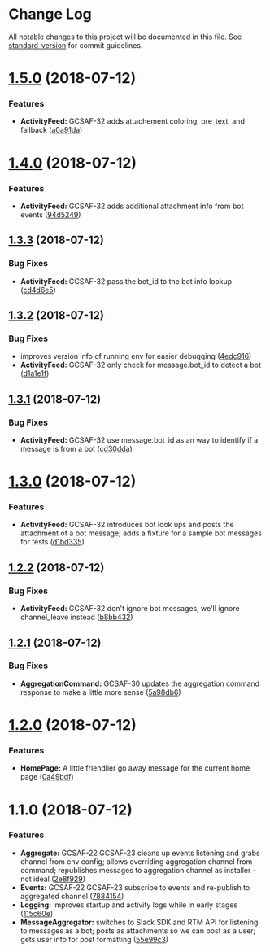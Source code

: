 # Change Log

All notable changes to this project will be documented in this file. See [standard-version](https://github.com/conventional-changelog/standard-version) for commit guidelines.

<a name="1.5.0"></a>
# [1.5.0](https://github.com/teamgunio/slack-activity-feed/compare/v1.4.0...v1.5.0) (2018-07-12)


### Features

* **ActivityFeed:** GCSAF-32 adds attachement coloring, pre_text, and fallback ([a0a91da](https://github.com/teamgunio/slack-activity-feed/commit/a0a91da))



<a name="1.4.0"></a>
# [1.4.0](https://github.com/teamgunio/slack-activity-feed/compare/v1.3.3...v1.4.0) (2018-07-12)


### Features

* **ActivityFeed:** GCSAF-32 adds additional attachment info from bot events ([94d5249](https://github.com/teamgunio/slack-activity-feed/commit/94d5249))



<a name="1.3.3"></a>
## [1.3.3](https://github.com/teamgunio/slack-activity-feed/compare/v1.3.2...v1.3.3) (2018-07-12)


### Bug Fixes

* **ActivityFeed:** GCSAF-32 pass the bot_id to the bot info lookup ([cd4d6e5](https://github.com/teamgunio/slack-activity-feed/commit/cd4d6e5))



<a name="1.3.2"></a>
## [1.3.2](https://github.com/teamgunio/slack-activity-feed/compare/v1.3.1...v1.3.2) (2018-07-12)


### Bug Fixes

* improves version info of running env for easier debugging ([4edc916](https://github.com/teamgunio/slack-activity-feed/commit/4edc916))
* **ActivityFeed:** GCSAF-32 only check for message.bot_id to detect a bot ([d1a1e1f](https://github.com/teamgunio/slack-activity-feed/commit/d1a1e1f))



<a name="1.3.1"></a>
## [1.3.1](https://github.com/teamgunio/slack-activity-feed/compare/v1.3.0...v1.3.1) (2018-07-12)


### Bug Fixes

* **ActivityFeed:** GCSAF-32 use message.bot_id as an way to identify if a message is from a bot ([cd30dda](https://github.com/teamgunio/slack-activity-feed/commit/cd30dda))



<a name="1.3.0"></a>
# [1.3.0](https://github.com/teamgunio/slack-activity-feed/compare/v1.2.2...v1.3.0) (2018-07-12)


### Features

* **ActivityFeed:** GCSAF-32 introduces bot look ups and posts the attachment of a bot message; adds a fixture for a sample bot messages for tests ([d1bd335](https://github.com/teamgunio/slack-activity-feed/commit/d1bd335))



<a name="1.2.2"></a>
## [1.2.2](https://github.com/teamgunio/slack-activity-feed/compare/v1.2.1...v1.2.2) (2018-07-12)


### Bug Fixes

* **ActivityFeed:** GCSAF-32 don't ignore bot messages, we'll ignore channel_leave instead ([b8bb432](https://github.com/teamgunio/slack-activity-feed/commit/b8bb432))



<a name="1.2.1"></a>
## [1.2.1](https://github.com/teamgunio/slack-activity-feed/compare/v1.2.0...v1.2.1) (2018-07-12)


### Bug Fixes

* **AggregationCommand:** GCSAF-30 updates the aggregation command response to make a little more sense ([5a98db6](https://github.com/teamgunio/slack-activity-feed/commit/5a98db6))



<a name="1.2.0"></a>
# [1.2.0](https://github.com/teamgunio/slack-activity-feed/compare/v1.1.0...v1.2.0) (2018-07-12)


### Features

* **HomePage:** A little friendlier go away message for the current home page ([0a49bdf](https://github.com/teamgunio/slack-activity-feed/commit/0a49bdf))



<a name="1.1.0"></a>
# 1.1.0 (2018-07-12)


### Features

* **Aggregate:** GCSAF-22 GCSAF-23 cleans up events listening and grabs channel from env config; allows overriding aggregation channel from command; republishes messages to aggregation channel as installer - not ideal ([2e8f929](https://github.com/teamgunio/slack-activity-feed/commit/2e8f929))
* **Events:** GCSAF-22 GCSAF-23 subscribe to events and re-publish to aggregated channel ([7884154](https://github.com/teamgunio/slack-activity-feed/commit/7884154))
* **Logging:** improves startup and activity logs while in early stages ([115c60e](https://github.com/teamgunio/slack-activity-feed/commit/115c60e))
* **MessageAggregator:** switches to Slack SDK and RTM API for listening to messages as a bot; posts as attachments so we can post as a user; gets user info for post formatting ([55e99c3](https://github.com/teamgunio/slack-activity-feed/commit/55e99c3))
